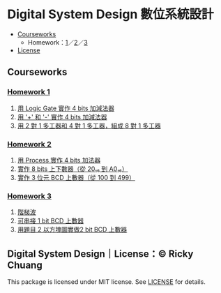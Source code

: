 # Digital System Design 數位系統設計

- [Courseworks](https://github.com/5j54d93/NTOU-CS/tree/main/Digital%20System%20Design#courseworks)
  - Homework：[1](https://github.com/5j54d93/NTOU-CS/tree/main/Digital%20System%20Design#homework-1)／[2](https://github.com/5j54d93/NTOU-CS/tree/main/Digital%20System%20Design#homework-2)／[3](https://github.com/5j54d93/NTOU-CS/tree/main/Digital%20System%20Design#homework-3)
- [License](https://github.com/5j54d93/NTOU-CS/tree/main/Digital%20System%20Design#digital-system-designlicense-ricky-chuang)

## Courseworks

### [Homework 1](https://github.com/5j54d93/NTOU-CS/tree/main/Digital%20System%20Design/HW1)

1. [用 Logic Gate 實作 4 bits 加減法器](https://github.com/5j54d93/NTOU-CS/tree/main/Digital%20System%20Design/HW1#題目-1用-logic-gate-實作-4-bits-加減法器)
2. [用 '+' 和 '-' 實作 4 bits 加減法器](https://github.com/5j54d93/NTOU-CS/tree/main/Digital%20System%20Design/HW1#題目-2用--和---實作-4-bits-加減法器)
3. [用 2 對 1 多工器和 4 對 1 多工器，組成 8 對 1 多工器](https://github.com/5j54d93/NTOU-CS/tree/main/Digital%20System%20Design/HW1#題目-3用-2-對-1-多工器和-4-對-1-多工器組成-8-對-1-多工器)

### [Homework 2](https://github.com/5j54d93/NTOU-CS/tree/main/Digital%20System%20Design/HW2)

1. [用 Process 實作 4 bits 加法器](https://github.com/5j54d93/NTOU-CS/tree/main/Digital%20System%20Design/HW2#題目-1用-process-實作-4-bits-加法器)
2. [實作 8 bits 上下數器（從 20₁₆ 到 A0₁₆）](https://github.com/5j54d93/NTOU-CS/tree/main/Digital%20System%20Design/HW2#題目-2實作-8-bits-上下數器從-20-到-a0)
3. [實作 3 位元 BCD 上數器（從 100 到 499）](https://github.com/5j54d93/NTOU-CS/tree/main/Digital%20System%20Design/HW2#題目-3實作-3-位元-bcd-上數器從-100-到-499)

### [Homework 3](https://github.com/5j54d93/NTOU-CS/tree/main/Digital%20System%20Design/HW3)

1. [階梯波](https://github.com/5j54d93/NTOU-CS/tree/main/Digital%20System%20Design/HW3#題目-1階梯波)
2. [可串接 1 bit BCD 上數器](https://github.com/5j54d93/NTOU-CS/tree/main/Digital%20System%20Design/HW3#題目-2可串接-1-bit-bcd-上數器)
3. [用題目 2 以方塊圖實做2 bit BCD 上數器](https://github.com/5j54d93/NTOU-CS/tree/main/Digital%20System%20Design/HW3#題目-3用題目-2-以方塊圖實做2-bit-bcd-上數器)

## Digital System Design｜License：© Ricky Chuang

This package is licensed under MIT license. See [LICENSE](https://github.com/5j54d93/NTOU-CS/blob/main/LICENSE) for details.
